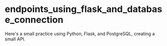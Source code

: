 # endpoints_using_flask_and_database_connection
Here's a small practice using Python, Flask, and PostgreSQL, creating a small API.
